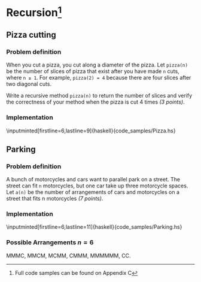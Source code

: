 # Recursion[^4]

## Pizza cutting

### Problem definition

When you cut a pizza, you cut along a diameter of the pizza. Let `pizza(n)` be
the number of slices of pizza that exist after you have made `n` cuts, where
`n ≥ 1`. For example, `pizza(2) = 4` because there are four slices after two
diagonal cuts.

Write a recursive method `pizza(n)` to return the number of  slices and verify
the correctness of your method when the pizza is cut 4 times _(3 points)_.

### Implementation

\inputminted[firstline=6,lastline=9]{haskell}{code_samples/Pizza.hs}

## Parking

### Problem definition

A bunch of motorcycles and cars want to parallel park on a street. The street
can fit `n` motorcycles, but one car take up three motorcycle spaces. Let
`a(n)` be the number of arrangements of cars and motorcycles on a street that
fits n motorcycles _(7 points)_.

### Implementation

\inputminted[firstline=6,lastline=11]{haskell}{code_samples/Parking.hs}

### Possible Arrangements $n = 6$

MMMC, MMCM, MCMM, CMMM, MMMMMM, CC.

[^4]: Full code samples can be found on Appendix C
